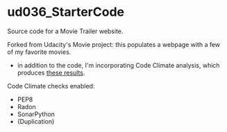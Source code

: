 # ud036_StarterCode
Source code for a Movie Trailer website.

Forked from Udacity's Movie project: this populates a webpage with a few of my favorite movies.
- in addition to the code, I'm incorporating Code Climate analysis, which produces [these results](https://codeclimate.com/github/efueger/ud036_StarterCode).

Code Climate checks enabled:
- PEP8
- Radon
- SonarPython
- (Duplication)
